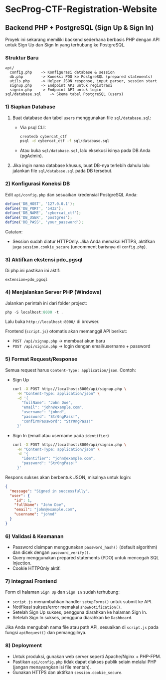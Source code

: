 # SecProg-CTF-Registration-Website

## Backend PHP + PostgreSQL (Sign Up & Sign In)

Proyek ini sekarang memiliki backend sederhana berbasis PHP dengan API untuk Sign Up dan Sign In yang terhubung ke PostgreSQL.

### Struktur Baru

```
api/
  config.php    -> Konfigurasi database & session
  db.php        -> Koneksi PDO ke PostgreSQL (prepared statements)
  utils.php     -> Helper JSON response, input parser, session start
  signup.php    -> Endpoint API untuk registrasi
  signin.php    -> Endpoint API untuk login
sql/database.sql    -> Skema tabel PostgreSQL (users)
```

### 1) Siapkan Database

1. Buat database dan tabel `users` menggunakan file `sql/database.sql`:

   - Via psql CLI:
     ```bash
     createdb cybercat_ctf
     psql -d cybercat_ctf -f sql/database.sql
     ```

   - Atau buka `sql/database.sql`, lalu eksekusi isinya pada DB Anda (pgAdmin).

2. Jika ingin nama database khusus, buat DB-nya terlebih dahulu lalu jalankan file `sql/database.sql` pada DB tersebut.

### 2) Konfigurasi Koneksi DB

Edit `api/config.php` dan sesuaikan kredensial PostgreSQL Anda:

```php
define('DB_HOST', '127.0.0.1');
define('DB_PORT', '5432');
define('DB_NAME', 'cybercat_ctf');
define('DB_USER', 'postgres');
define('DB_PASS', 'your_password');
```

Catatan:
- Session sudah diatur HTTPOnly. Jika Anda memakai HTTPS, aktifkan juga `session.cookie_secure` (uncomment barisnya di `config.php`).

### 3) Aktifkan ekstensi pdo_pgsql

Di php.ini pastikan ini aktif:
```
extension=pdo_pgsql
```

### 4) Menjalankan Server PHP (Windows)

Jalankan perintah ini dari folder project:

```powershell
php -S localhost:8000 -t .
```

Lalu buka `http://localhost:8000/` di browser.

Frontend (`script.js`) otomatis akan memanggil API berikut:
- `POST /api/signup.php`  -> membuat akun baru
- `POST /api/signin.php`  -> login dengan email/username + password

### 5) Format Request/Response

Semua request harus `Content-Type: application/json`. Contoh:

- Sign Up
  ```bash
  curl -X POST http://localhost:8000/api/signup.php \
    -H "Content-Type: application/json" \
    -d '{
      "fullName": "John Doe",
      "email": "john@example.com",
      "username": "johnd",
      "password": "Str0ngPass!",
      "confirmPassword": "Str0ngPass!"
    }'
  ```

- Sign In (email atau username pada `identifier`)
  ```bash
  curl -X POST http://localhost:8000/api/signin.php \
    -H "Content-Type: application/json" \
    -d '{
      "identifier": "john@example.com",
      "password": "Str0ngPass!"
    }'
  ```

Respons sukses akan berbentuk JSON, misalnya untuk login:

```json
{
  "message": "Signed in successfully",
  "user": {
    "id": 1,
    "fullName": "John Doe",
    "email": "john@example.com",
    "username": "johnd"
  }
}
```

### 6) Validasi & Keamanan

- Password disimpan menggunakan `password_hash()` (default algorithm) dan dicek dengan `password_verify()`.
- Query menggunakan prepared statements (PDO) untuk mencegah SQL Injection.
- Cookie HTTPOnly aktif.

### 7) Integrasi Frontend

Form di halaman `Sign Up` dan `Sign In` sudah terhubung:
- `script.js` menambahkan handler `setupForms()` untuk submit ke API.
- Notifikasi sukses/error memakai `showNotification()`.
- Setelah Sign Up sukses, pengguna diarahkan ke halaman Sign In.
- Setelah Sign In sukses, pengguna diarahkan ke `Dashboard`.

Jika Anda mengubah nama file atau path API, sesuaikan di `script.js` pada fungsi `apiRequest()` dan pemanggilnya.

### 8) Deployment

- Untuk produksi, gunakan web server seperti Apache/Nginx + PHP-FPM.
- Pastikan `api/config.php` tidak dapat diakses publik selain melalui PHP (jangan menayangkan isi file mentah).
- Gunakan HTTPS dan aktifkan `session.cookie_secure`.
